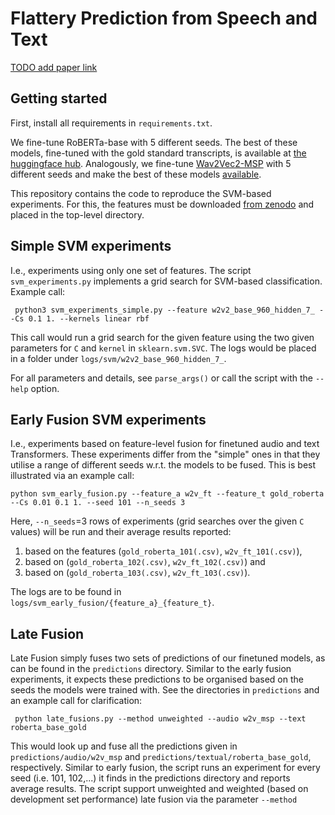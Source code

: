 # Flattery Prediction from Speech and Text 

[TODO add paper link](TODO)

## Getting started 

First, install all requirements in ``requirements.txt``.

We fine-tune RoBERTa-base with 5 different seeds. The best of these models, fine-tuned with the gold standard transcripts, is available at [the huggingface hub](TODO).
Analogously, we fine-tune [Wav2Vec2-MSP](TODO) with 5 different seeds and make the best of these models [available]().

This repository contains the code to reproduce the SVM-based experiments. For this, the features must be downloaded [from zenodo](https://zenodo.org/records/11561487) and placed in the top-level directory.  

## Simple SVM experiments 
I.e., experiments using only one set of features. The script ``svm_experiments.py`` implements a grid search for SVM-based classification.
Example call:

`` 
python3 svm_experiments_simple.py --feature w2v2_base_960_hidden_7_ --Cs 0.1 1. --kernels linear rbf
``

This call would run a grid search for the given feature using the 
two given parameters for ``C`` and ``kernel`` in ``sklearn.svm.SVC``. The logs would be placed in 
a folder under ``logs/svm/w2v2_base_960_hidden_7_``.  

For all parameters and details, see ``parse_args()`` or call the script with the ``--help`` option. 


## Early Fusion SVM experiments

I.e., experiments based on feature-level fusion for finetuned audio and text Transformers.
These experiments differ from the "simple" ones in that they utilise a range of different seeds w.r.t. the 
models to be fused. This is best illustrated via an example call:

``` 
python svm_early_fusion.py --feature_a w2v_ft --feature_t gold_roberta --Cs 0.01 0.1 1. --seed 101 --n_seeds 3
```

Here, ``--n_seeds``=3 rows of experiments (grid searches over the given ``C`` values) 
will be run and their average results reported: 
1) based on the features (``gold_roberta_101(.csv)``, ``w2v_ft_101(.csv)``), 
2) based on  (``gold_roberta_102(.csv)``, ``w2v_ft_102(.csv)``) and 
3) based on  (``gold_roberta_103(.csv)``, ``w2v_ft_103(.csv)``).

The logs are to be found in ``logs/svm_early_fusion/{feature_a}_{feature_t}``.

## Late Fusion 
Late Fusion simply fuses two sets of predictions of our finetuned models, as can be found in the ``predictions``
directory. 
Similar to the early fusion experiments, it expects these predictions to be organised based on the seeds the models were 
trained with. See the directories in ``predictions`` and an example call for clarification:

`` 
python late_fusions.py --method unweighted --audio w2v_msp --text roberta_base_gold
``

This would look up and fuse all the predictions given in ``predictions/audio/w2v_msp`` and ``predictions/textual/roberta_base_gold``, respectively.
Similar to early fusion, the script runs an experiment for every seed (i.e. 101, 102,...) it finds in the predictions directory and reports average results.
The script support unweighted and weighted (based on development set performance) late fusion via the parameter ``--method``
